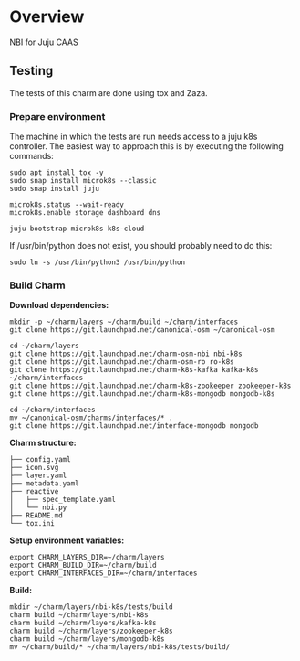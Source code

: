 <!--
Copyright 2020 Canonical Ltd.
Licensed under the Apache License, Version 2.0 (the "License");
you may not use this file except in compliance with the License.
You may obtain a copy of the License at
    http://www.apache.org/licenses/LICENSE-2.0
    Unless required by applicable law or agreed to in writing, software
    distributed under the License is distributed on an "AS IS" BASIS,
    WITHOUT WARRANTIES OR CONDITIONS OF ANY KIND, either express or implied.
    See the License for the specific language governing permissions and
    limitations under the License. -->

# Overview

NBI for Juju CAAS

## Testing

The tests of this charm are done using tox and Zaza.



### Prepare environment

The machine in which the tests are run needs access to a juju k8s controller. The easiest way to approach this is by executing the following commands:

```
sudo apt install tox -y
sudo snap install microk8s --classic
sudo snap install juju

microk8s.status --wait-ready
microk8s.enable storage dashboard dns

juju bootstrap microk8s k8s-cloud
```

If /usr/bin/python does not exist, you should probably need to do this:

```
sudo ln -s /usr/bin/python3 /usr/bin/python
```
### Build Charm

**Download dependencies:**

```
mkdir -p ~/charm/layers ~/charm/build ~/charm/interfaces
git clone https://git.launchpad.net/canonical-osm ~/canonical-osm

cd ~/charm/layers
git clone https://git.launchpad.net/charm-osm-nbi nbi-k8s
git clone https://git.launchpad.net/charm-osm-ro ro-k8s
git clone https://git.launchpad.net/charm-k8s-kafka kafka-k8s ~/charm/interfaces
git clone https://git.launchpad.net/charm-k8s-zookeeper zookeeper-k8s
git clone https://git.launchpad.net/charm-k8s-mongodb mongodb-k8s

cd ~/charm/interfaces
mv ~/canonical-osm/charms/interfaces/* .
git clone https://git.launchpad.net/interface-mongodb mongodb

```

**Charm structure:**

```
├── config.yaml
├── icon.svg
├── layer.yaml
├── metadata.yaml
├── reactive
│   ├── spec_template.yaml
│   └── nbi.py
├── README.md
└── tox.ini
```

**Setup environment variables:**

```
export CHARM_LAYERS_DIR=~/charm/layers
export CHARM_BUILD_DIR=~/charm/build
export CHARM_INTERFACES_DIR=~/charm/interfaces
```

**Build:**

```
mkdir ~/charm/layers/nbi-k8s/tests/build
charm build ~/charm/layers/nbi-k8s
charm build ~/charm/layers/kafka-k8s
charm build ~/charm/layers/zookeeper-k8s
charm build ~/charm/layers/mongodb-k8s
mv ~/charm/build/* ~/charm/layers/nbi-k8s/tests/build/
```
